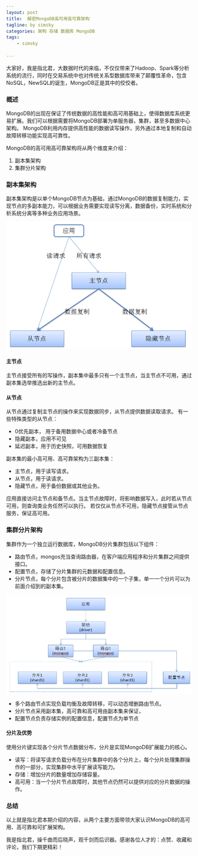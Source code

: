 ```yaml
---
layout: post
title:  解密MongoDB高可用高可靠架构
tagline: by simsky
categories: 架构 存储 数据库 MongoDB
tags: 
    - simsky

---
```


大家好，我是指北君，大数据时代的来临，不仅仅带来了Hadoop、Spark等分析系统的流行，同时在交易系统中也对传统关系型数据库带来了颠覆性革命，包含NoSQL，NewSQL的诞生，MongoDB正是其中的佼佼者。

<!--more-->

### 概述
MongoDB的出现在保证了传统数据的高性能和高可用基础上，使得数据库系统更易扩展。我们可以根据需要将MongoDB部署为单服务器，集群，甚至多数据中心架构。
MongoDB利用内存提供高性能的数据读写操作，另外通过本地复制和自动故障转移功能实现高可靠性。

MongoDB的高可用高可靠架构将从两个维度来介绍：
1. 副本集架构
2. 集群分片架构

### 副本集架构
副本集架构是以单个MongoDB节点为基础，通过MongoDB的数据复制能力，实现节点的多副本能力，可以根据业务需要实现读写分离，数据备份，实时系统和分析系统分离等多种业务应用场景。

![副本集架构](/assets/images/2021/simsky/architect-MongoDB-1-1.png)

#### 主节点
主节点接受所有的写操作，副本集中最多只有一个主节点，当主节点不可用，通过副本集选举推选出新的主节点。

#### 从节点
从节点通过复制主节点的操作来实现数据同步，从节点提供数据读取请求。
有一些特殊类型的从节点：
- 0优先副本， 用于备用数据中心或者冷备节点
- 隐藏副本，应用不可见
- 延迟副本，用于历史快照，可用数据恢复

副本集的最小高可用、高可靠架构为三副本集：
- 主节点，用于读写请求。
- 从节点，用于读请求。
- 隐藏节点，用于备份数据或其他业务。

应用直接访问主节点和备节点。当主节点故障时，将影响数据写入，此时若从节点可用，则查询类业务任然可以执行。
若仅仅从节点不可用，隐藏节点接管从节点服务，保证高可用。


### 集群分片架构

集群作为一个独立运行数据库，MongoDB分片集群包括以下组件：
- 路由节点，mongos充当查询路由器，在客户端应用程序和分片集群之间提供接口。
- 配置节点，存储了分片集群的元数据和配置信息。
- 分片节点，每个分片包含被分片的数据集中的一个子集，单一一个分片可以为前面介绍到的副本集。

![集群架构](/assets/images/2021/simsky/architect-MongoDB-1-2.png)

- 多个路由节点实现负载均衡及故障转移，可以动态增删路由节点。
- 分片节点采用副本集，高可靠和高可用由副本集来保证，
- 配置节点负责存储实例的配置信息，配置节点为单节点

#### 分片及优势
使用分片键实现各个分片节点数据分布，分片是实现MongoDB扩展能力的核心。
- 读写：将读写请求负载分布在分片集群中的各个分片上，每个分片处理集群操作的一部分，实现集群中水平扩展读写能力。
- 存储：增加分片的数量增加存储容量。
- 高可用：当一个分片节点故障时，其他节点仍然可以提供对应的分片数据的操作。


### 总结

以上就是指北君本期介绍的内容，从两个主要方面带领大家认识MongoDB的高可用、高可靠和可扩展架构。

我是指北君，操千曲而后晓声，观千剑而后识器。感谢各位人才的：点赞、收藏和评论，我们下期更精彩！

